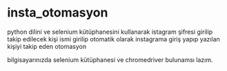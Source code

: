 # insta_otomasyon
python dilini ve selenium kütüphanesini kullanarak
istagram şifresi girilip
takip edilecek kişi ismi girilip
otomatik olarak instagrama giriş yapıp
yazılan kişiyi takip eden otomasyon

bilgisayarınızda selenium kütüphanesi ve chromedriver bulunamsı lazım.
